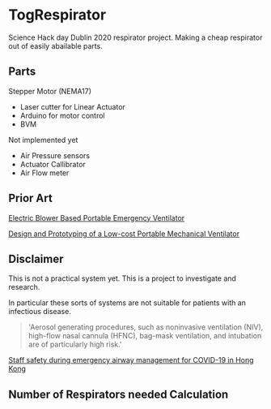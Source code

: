 # TogRespirator

Science Hack day Dublin 2020 respirator project. Making a cheap respirator out of easily abailable parts.


## Parts

Stepper Motor (NEMA17)
 - Laser cutter for Linear Actuator
 - Arduino for motor control
 - BVM

Not implemented yet
 - Air Pressure sensors
 - Actuator Callibrator
 - Air Flow meter


## Prior Art

[Electric Blower Based Portable Emergency Ventilator](https://digitalcommons.usu.edu/cgi/viewcontent.cgi?referer=https://www.google.com/&httpsredir=1&article=1016&context=spacegrant)

[Design and Prototyping of a Low-cost Portable Mechanical
Ventilator](https://web.mit.edu/2.75/projects/DMD_2010_Al_Husseini.pdf)

## Disclaimer

This is not a practical system yet. This is a project to investigate and research.

In particular these sorts of systems are not suitable for patients with an infectious disease. 
>'Aerosol generating procedures, such as noninvasive ventilation (NIV), high-flow nasal cannula (HFNC), bag-mask ventilation, and intubation are of particularly high risk.' 

[Staff safety during emergency airway management for COVID-19 in Hong Kong](https://www.thelancet.com/action/showPdf?pii=S2213-2600%2820%2930084-9)

## Number of Respirators needed Calculation
